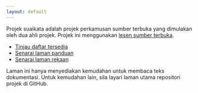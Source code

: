 ```yaml
---
layout: default
---
```


Projek suaikata adalah projek perkamusan sumber terbuka yang
dimulakan oleh dua ahli projek. Projek ini menggunakan
[lesen sumber terbuka][LN].

* [Tinjau daftar tersedia][TU]
* [Senarai laman panduan][PN]
* [Senarai laman rekaan][RN]

Laman ini hanya menyediakan kemudahan untuk membaca teks
dokumentasi. Untuk kemudahan lain, sila layari laman utama
repositori projek di GitHub.


  [LN]: lesen.md
  [TU]: tinjau.md
  [PN]: panduan.md
  [RN]: rekaan.md
